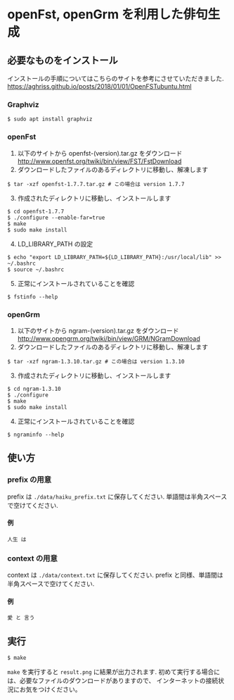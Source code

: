 # openFst, openGrm を利用した俳句生成

## 必要なものをインストール

インストールの手順についてはこちらのサイトを参考にさせていただきました. \
https://aghriss.github.io/posts/2018/01/01/OpenFSTubuntu.html

### Graphviz
```
$ sudo apt install graphviz
```
### openFst
1. 以下のサイトから openfst-(version).tar.gz をダウンロード
   http://www.openfst.org/twiki/bin/view/FST/FstDownload
2. ダウンロードしたファイルのあるディレクトリに移動し、解凍します
  ```
  $ tar -xzf openfst-1.7.7.tar.gz # この場合は version 1.7.7
  ```

3. 作成されたディレクトリに移動し、インストールします
  ```
  $ cd openfst-1.7.7
  $ ./configure --enable-far=true
  $ make
  $ sudo make install
  ```

4. LD\_LIBRARY\_PATH の設定
  ```
  $ echo "export LD_LIBRARY_PATH=${LD_LIBRARY_PATH}:/usr/local/lib" >> ~/.bashrc
  $ source ~/.bashrc
  ```

5. 正常にインストールされていることを確認
  ```
  $ fstinfo --help
  ```

### openGrm
1. 以下のサイトから ngram-(version).tar.gz をダウンロード \
  http://www.opengrm.org/twiki/bin/view/GRM/NGramDownload
2. ダウンロードしたファイルのあるディレクトリに移動し、解凍します
  ```
  $ tar -xzf ngram-1.3.10.tar.gz # この場合は version 1.3.10
  ```
3. 作成されたディレクトリに移動し、インストールします
  ```
  $ cd ngram-1.3.10
  $ ./configure
  $ make
  $ sudo make install
  ```
4. 正常にインストールされていることを確認
  ```
  $ ngraminfo --help
  ```

## 使い方

### prefix の用意
prefix は `./data/haiku_prefix.txt` に保存してください.
単語間は半角スペースで空けてください.
#### 例
```
人生 は
```

### context の用意
context は `./data/context.txt` に保存してください.
prefix と同様、単語間は半角スペースで空けてください.
#### 例
```
愛 と 言う
```

## 実行
```
$ make
```
`make` を実行すると `result.png` に結果が出力されます.
初めて実行する場合には、必要なファイルのダウンロードがありますので、
インターネットの接続状況にお気をつけください。

